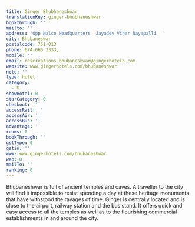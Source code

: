 ```yaml
---
title: Ginger Bhubhaneshwar
translationKey: ginger-bhubhaneshwar
bookthrough: ''
mailto: ''
address: 'Opp Nalco Headquarters  Jayadev Vihar Nayapalli  '
city: Bhubaneswar
postalcode: 751 013
phone: 674-666 3333,
mobile: ''
email: reservations.bhubaneshwar@gingerhotels.com
website: www.gingerhotels.com/bhubaneshwar
note: ''
type: hotel
category:
  - H
showHotel: 0
starCategory: 0
checkout: ''
accessRail: ''
accessAir: ''
accessBus: ''
advantage: ''
rooms: 0
bookThrough: ''
gstType: 0
gstin: ''
www: www.gingerhotels.com/bhubaneshwar
web: 0
mailTo: ''
ranking: 0
---
```







Bhubaneshwar is full of ancient temples and caves.     A traveller to the city will find it impossible to resist spending a day at these heritage monuments that have withstood the ravages of time.     Ginger is centrally located and is close to the airport, railway station and the bus stand.     It offers quick and easy access to all the temples as well as to the flourishing commercial establishments in and around the city. 